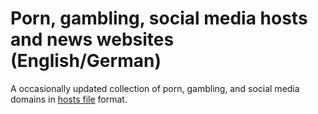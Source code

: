 # Porn, gambling, social media hosts and news websites (English/German)

A occasionally updated collection of porn, gambling, and social media domains in [hosts file](https://en.wikipedia.org/wiki/Hosts_(file)) format.
